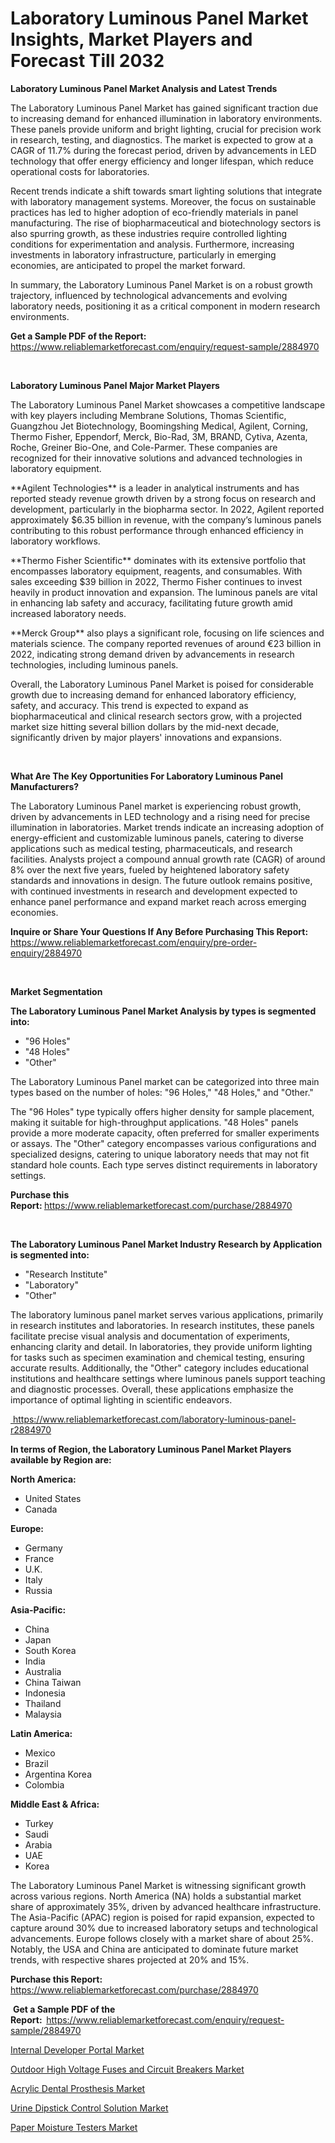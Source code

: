 <p><h1>Laboratory Luminous Panel Market Insights, Market Players and Forecast Till 2032</h1></p><p><strong>Laboratory Luminous Panel Market Analysis and Latest Trends</strong></p>
<p><p>The Laboratory Luminous Panel Market has gained significant traction due to increasing demand for enhanced illumination in laboratory environments. These panels provide uniform and bright lighting, crucial for precision work in research, testing, and diagnostics. The market is expected to grow at a CAGR of 11.7% during the forecast period, driven by advancements in LED technology that offer energy efficiency and longer lifespan, which reduce operational costs for laboratories.</p><p>Recent trends indicate a shift towards smart lighting solutions that integrate with laboratory management systems. Moreover, the focus on sustainable practices has led to higher adoption of eco-friendly materials in panel manufacturing. The rise of biopharmaceutical and biotechnology sectors is also spurring growth, as these industries require controlled lighting conditions for experimentation and analysis. Furthermore, increasing investments in laboratory infrastructure, particularly in emerging economies, are anticipated to propel the market forward.</p><p>In summary, the Laboratory Luminous Panel Market is on a robust growth trajectory, influenced by technological advancements and evolving laboratory needs, positioning it as a critical component in modern research environments.</p></p>
<p><strong>Get a Sample PDF of the Report:&nbsp;</strong> <a href="https://www.reliablemarketforecast.com/enquiry/request-sample/2884970?utm_campaign=1897&utm_medium=2&utm_source=Github&utm_content=ia&utm_term=13032025&utm_id=laboratory-luminous-panel">https://www.reliablemarketforecast.com/enquiry/request-sample/2884970</a></p>
<p>&nbsp;</p>
<p><strong>Laboratory Luminous Panel Major Market Players</strong></p>
<p><p>The Laboratory Luminous Panel Market showcases a competitive landscape with key players including Membrane Solutions, Thomas Scientific, Guangzhou Jet Biotechnology, Boomingshing Medical, Agilent, Corning, Thermo Fisher, Eppendorf, Merck, Bio-Rad, 3M, BRAND, Cytiva, Azenta, Roche, Greiner Bio-One, and Cole-Parmer. These companies are recognized for their innovative solutions and advanced technologies in laboratory equipment.</p><p>**Agilent Technologies** is a leader in analytical instruments and has reported steady revenue growth driven by a strong focus on research and development, particularly in the biopharma sector. In 2022, Agilent reported approximately $6.35 billion in revenue, with the company’s luminous panels contributing to this robust performance through enhanced efficiency in laboratory workflows.</p><p>**Thermo Fisher Scientific** dominates with its extensive portfolio that encompasses laboratory equipment, reagents, and consumables. With sales exceeding $39 billion in 2022, Thermo Fisher continues to invest heavily in product innovation and expansion. The luminous panels are vital in enhancing lab safety and accuracy, facilitating future growth amid increased laboratory needs.</p><p>**Merck Group** also plays a significant role, focusing on life sciences and materials science. The company reported revenues of around €23 billion in 2022, indicating strong demand driven by advancements in research technologies, including luminous panels.</p><p>Overall, the Laboratory Luminous Panel Market is poised for considerable growth due to increasing demand for enhanced laboratory efficiency, safety, and accuracy. This trend is expected to expand as biopharmaceutical and clinical research sectors grow, with a projected market size hitting several billion dollars by the mid-next decade, significantly driven by major players' innovations and expansions.</p></p>
<p>&nbsp;</p>
<p><strong>What Are The Key Opportunities For Laboratory Luminous Panel Manufacturers?</strong></p>
<p><p>The Laboratory Luminous Panel market is experiencing robust growth, driven by advancements in LED technology and a rising need for precise illumination in laboratories. Market trends indicate an increasing adoption of energy-efficient and customizable luminous panels, catering to diverse applications such as medical testing, pharmaceuticals, and research facilities. Analysts project a compound annual growth rate (CAGR) of around 8% over the next five years, fueled by heightened laboratory safety standards and innovations in design. The future outlook remains positive, with continued investments in research and development expected to enhance panel performance and expand market reach across emerging economies.</p></p>
<p><strong>Inquire or Share Your Questions If Any Before Purchasing This Report:</strong> <a href="https://www.reliablemarketforecast.com/enquiry/pre-order-enquiry/2884970?utm_campaign=1897&utm_medium=2&utm_source=Github&utm_content=ia&utm_term=13032025&utm_id=laboratory-luminous-panel">https://www.reliablemarketforecast.com/enquiry/pre-order-enquiry/2884970</a></p>
<p>&nbsp;</p>
<p><strong>Market Segmentation</strong></p>
<p><strong>The Laboratory Luminous Panel Market Analysis by types is segmented into:</strong></p>
<p><ul><li>"96 Holes"</li><li>"48 Holes"</li><li>"Other"</li></ul></p>
<p><p>The Laboratory Luminous Panel market can be categorized into three main types based on the number of holes: "96 Holes," "48 Holes," and "Other." </p><p>The "96 Holes" type typically offers higher density for sample placement, making it suitable for high-throughput applications. "48 Holes" panels provide a more moderate capacity, often preferred for smaller experiments or assays. The "Other" category encompasses various configurations and specialized designs, catering to unique laboratory needs that may not fit standard hole counts. Each type serves distinct requirements in laboratory settings.</p></p>
<p><strong>Purchase this Report:&nbsp;</strong><a href="https://www.reliablemarketforecast.com/purchase/2884970?utm_campaign=1897&utm_medium=2&utm_source=Github&utm_content=ia&utm_term=13032025&utm_id=laboratory-luminous-panel">https://www.reliablemarketforecast.com/purchase/2884970</a></p>
<p>&nbsp;</p>
<p><strong>The Laboratory Luminous Panel Market Industry Research by Application is segmented into:</strong></p>
<p><ul><li>"Research Institute"</li><li>"Laboratory"</li><li>"Other"</li></ul></p>
<p><p>The laboratory luminous panel market serves various applications, primarily in research institutes and laboratories. In research institutes, these panels facilitate precise visual analysis and documentation of experiments, enhancing clarity and detail. In laboratories, they provide uniform lighting for tasks such as specimen examination and chemical testing, ensuring accurate results. Additionally, the "Other" category includes educational institutions and healthcare settings where luminous panels support teaching and diagnostic processes. Overall, these applications emphasize the importance of optimal lighting in scientific endeavors.</p></p>
<p><a href="https://www.reliablemarketforecast.com/laboratory-luminous-panel-r2884970?utm_campaign=1897&utm_medium=2&utm_source=Github&utm_content=ia&utm_term=13032025&utm_id=laboratory-luminous-panel">&nbsp;https://www.reliablemarketforecast.com/laboratory-luminous-panel-r2884970</a></p>
<p><strong>In terms of Region, the Laboratory Luminous Panel Market Players available by Region are:</strong></p>
<p>
    <p> <strong> North America: </strong>
        <ul>
            <li>United States</li>
            <li>Canada</li>
        </ul>
        </p> 
    <p> <strong> Europe: </strong>
        <ul>
            <li>Germany</li>
            <li>France</li>
            <li>U.K.</li>
            <li>Italy</li>
            <li>Russia</li>
        </ul>
        </p> 
    <p> <strong> Asia-Pacific: </strong>
        <ul>
            <li>China</li>
            <li>Japan</li>
            <li>South Korea</li>
            <li>India</li>
            <li>Australia</li>
            <li>China Taiwan</li>
            <li>Indonesia</li>
            <li>Thailand</li>
            <li>Malaysia</li>
        </ul>
        </p> 
    <p> <strong> Latin America: </strong>
        <ul>
            <li>Mexico</li>
            <li>Brazil</li>
            <li>Argentina Korea</li>
            <li>Colombia</li>
        </ul>
        </p> 
    <p> <strong> Middle East & Africa: </strong>
        <ul>
            <li>Turkey</li>
            <li>Saudi</li>
            <li>Arabia</li>
            <li>UAE</li>
            <li>Korea</li>
        </ul>
    </p>
    </p>
<p><p>The Laboratory Luminous Panel Market is witnessing significant growth across various regions. North America (NA) holds a substantial market share of approximately 35%, driven by advanced healthcare infrastructure. The Asia-Pacific (APAC) region is poised for rapid expansion, expected to capture around 30% due to increased laboratory setups and technological advancements. Europe follows closely with a market share of about 25%. Notably, the USA and China are anticipated to dominate future market trends, with respective shares projected at 20% and 15%.</p></p>
<p><strong>Purchase this Report: </strong><a href="https://www.reliablemarketforecast.com/purchase/2884970?utm_campaign=1897&utm_medium=2&utm_source=Github&utm_content=ia&utm_term=13032025&utm_id=laboratory-luminous-panel">https://www.reliablemarketforecast.com/purchase/2884970</a></p>
<p>&nbsp;<strong>Get a Sample PDF of the Report:&nbsp;&nbsp;</strong><a href="https://www.reliablemarketforecast.com/enquiry/request-sample/2884970?utm_campaign=1897&utm_medium=2&utm_source=Github&utm_content=ia&utm_term=13032025&utm_id=laboratory-luminous-panel">https://www.reliablemarketforecast.com/enquiry/request-sample/2884970</a></p>
<p><strong></strong></p>
<p><p><a href="https://github.com/safatabhee/Market-Research-Report-List-1/blob/main/internal-developer-portal-market.md?utm_campaign=1897&utm_medium=2&utm_source=Github&utm_content=ia&utm_term=13032025&utm_id=laboratory-luminous-panel">Internal Developer Portal Market</a></p><p><a href="https://github.com/tamerlgwilt/Market-Research-Report-List-1/blob/main/outdoor-high-voltage-fuses-and-circuit-breakers-market.md?utm_campaign=1897&utm_medium=2&utm_source=Github&utm_content=ia&utm_term=13032025&utm_id=laboratory-luminous-panel">Outdoor High Voltage Fuses and Circuit Breakers Market</a></p><p><a href="https://github.com/gorbaicodaro/Market-Research-Report-List-1/blob/main/acrylic-dental-prosthesis-market.md?utm_campaign=1897&utm_medium=2&utm_source=Github&utm_content=ia&utm_term=13032025&utm_id=laboratory-luminous-panel">Acrylic Dental Prosthesis Market</a></p><p><a href="https://github.com/rwanjamiul/Market-Research-Report-List-1/blob/main/urine-dipstick-control-solution-market.md?utm_campaign=1897&utm_medium=2&utm_source=Github&utm_content=ia&utm_term=13032025&utm_id=laboratory-luminous-panel">Urine Dipstick Control Solution Market</a></p><p><a href="https://github.com/sivyerloucks/Market-Research-Report-List-1/blob/main/paper-moisture-testers-market.md?utm_campaign=1897&utm_medium=2&utm_source=Github&utm_content=ia&utm_term=13032025&utm_id=laboratory-luminous-panel">Paper Moisture Testers Market</a></p></p>